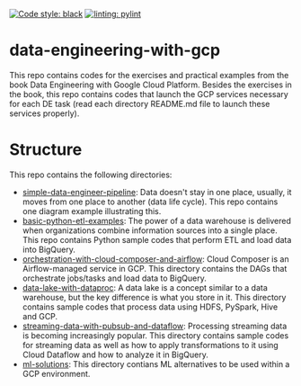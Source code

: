 [![Code style: black](https://img.shields.io/badge/code%20style-black-000000.svg)](https://github.com/psf/black)
[![linting: pylint](https://img.shields.io/badge/linting-pylint-yellowgreen)](https://github.com/PyCQA/pylint)

# data-engineering-with-gcp
This repo contains codes for the exercises and practical examples from the book Data Engineering with Google Cloud Platform. Besides the exercises in the book, this repo contains codes that launch the GCP services necessary for each DE task (read each directory README.md file to launch these services properly).

# Structure

This repo contains the following directories:

- [simple-data-engineer-pipeline](./simple-data-engineer-pipeline): Data doesn't stay in one place, usually, it moves from one place to another (data life cycle). This repo contains one diagram example illustrating this.
- [basic-python-etl-examples](./basic-python-etl-examples): The power of a data warehouse is delivered when organizations combine information sources into a single place. This repo contains Python sample codes that perform ETL and load data into BigQuery.
- [orchestration-with-cloud-composer-and-airflow](./orchestration-with-cloud-composer-and-airflow): Cloud Composer is an Airflow-managed service in GCP. This directory contains the DAGs that orchestrate jobs/tasks and load data to BigQuery.
- [data-lake-with-dataproc](./data-lake-with-dataproc): A data lake is a concept similar to a data warehouse, but the key difference is what you
store in it. This directory contains sample codes that process data using HDFS, PySpark, Hive and GCP.
- [streaming-data-with-pubsub-and-dataflow](./streaming-data-with-pubsub-and-dataflow): Processing streaming data is becoming increasingly popular. This directory contains sample codes for streaming data as well as how to apply transformations to it using Cloud Dataflow and how to analyze it in BigQuery.
- [ml-solutions](./ml-solutions): This directory contians ML alternatives to be used within a GCP environment.
